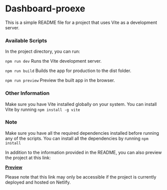 # Dashboard-proexe

This is a simple README file for a project that uses Vite as a development server.

### Available Scripts

In the project directory, you can run:

`npm run dev`
Runs the Vite development server.

`npm run build`
Builds the app for production to the dist folder.

`npm run preview`
Preview the built app in the browser.

### Other Information

Make sure you have Vite installed globally on your system.
You can install Vite by running `npm install -g vite`

### Note

Make sure you have all the required dependencies installed before running any of the scripts.
You can install all the dependencies by running `npm install`

In addition to the information provided in the README, you can also preview the project at this link:

**[Preview](https://proexe-dashboard-pawelk.netlify.app/)**

Please note that this link may only be accessible if the project is currently deployed and hosted on Netlify.
